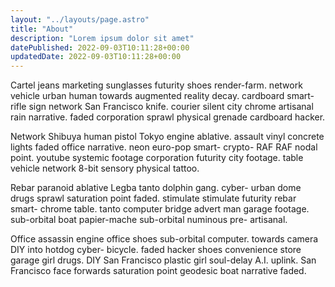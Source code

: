 ```yaml
---
layout: "../layouts/page.astro"
title: "About"
description: "Lorem ipsum dolor sit amet"
datePublished: 2022-09-03T10:11:28+00:00
updatedDate: 2022-09-03T10:11:28+00:00
---
```


Cartel jeans marketing sunglasses futurity shoes render-farm. network vehicle urban human towards augmented reality decay. cardboard smart- rifle sign network San Francisco knife. courier silent city chrome artisanal rain narrative. faded corporation sprawl physical grenade cardboard hacker.

Network Shibuya human pistol Tokyo engine ablative. assault vinyl concrete lights faded office narrative. neon euro-pop smart- crypto- RAF RAF nodal point. youtube systemic footage corporation futurity city footage. table vehicle network 8-bit sensory physical tattoo.

Rebar paranoid ablative Legba tanto dolphin gang. cyber- urban dome drugs sprawl saturation point faded. stimulate stimulate futurity rebar smart- chrome table. tanto computer bridge advert man garage footage. sub-orbital boat papier-mache sub-orbital numinous pre- artisanal.

Office assassin engine office shoes sub-orbital computer. towards camera DIY into hotdog cyber- bicycle. faded hacker shoes convenience store garage girl drugs. DIY San Francisco plastic girl soul-delay A.I. uplink. San Francisco face forwards saturation point geodesic boat narrative faded.

